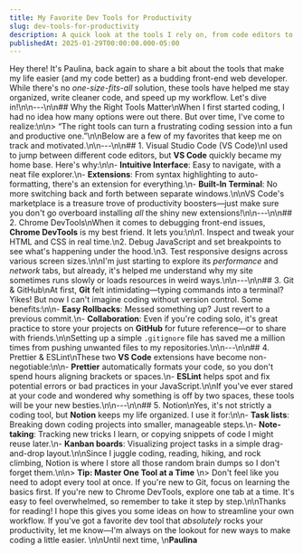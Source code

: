 ```yaml
---
title: My Favorite Dev Tools for Productivity
slug: dev-tools-for-productivity
description: A quick look at the tools I rely on, from code editors to browser extensions.
publishedAt: 2025-01-29T00:00:00.000-05:00
---
```

Hey there! It's Paulina, back again to share a bit about the tools that make my life easier (and my code better) as a budding front-end web developer. While there's no *one-size-fits-all* solution, these tools have helped me stay organized, write cleaner code, and speed up my workflow. Let's dive in!\n\n---\n\n## Why the Right Tools Matter\nWhen I first started coding, I had no idea how many options were out there. But over time, I've come to realize:\n\n> “The right tools can turn a frustrating coding session into a fun and productive one.”\n\nBelow are a few of my favorites that keep me on track and motivated.\n\n---\n\n## 1. Visual Studio Code (VS Code)\nI used to jump between different code editors, but **VS Code** quickly became my home base. Here's why:\n\n- **Intuitive Interface**: Easy to navigate, with a neat file explorer.\n- **Extensions**: From syntax highlighting to auto-formatting, there's an extension for everything.\n- **Built-In Terminal**: No more switching back and forth between separate windows.\n\nVS Code's marketplace is a treasure trove of productivity boosters—just make sure you don't go overboard installing *all* the shiny new extensions!\n\n---\n\n## 2. Chrome DevTools\nWhen it comes to debugging front-end issues, **Chrome DevTools** is my best friend. It lets you:\n\n1. Inspect and tweak your HTML and CSS in real time.\n2. Debug JavaScript and set breakpoints to see what's happening under the hood.\n3. Test responsive designs across various screen sizes.\n\nI'm just starting to explore its *performance* and *network* tabs, but already, it's helped me understand why my site sometimes runs slowly or loads resources in weird ways.\n\n---\n\n## 3. Git & GitHub\nAt first, **Git** felt intimidating—typing commands into a terminal? Yikes! But now I can't imagine coding without version control. Some benefits:\n\n- **Easy Rollbacks**: Messed something up? Just revert to a previous commit.\n- **Collaboration**: Even if you're coding solo, it's great practice to store your projects on **GitHub** for future reference—or to share with friends.\n\nSetting up a simple `.gitignore` file has saved me a million times from pushing unwanted files to my repositories.\n\n---\n\n## 4. Prettier & ESLint\nThese two **VS Code** extensions have become non-negotiable:\n\n- **Prettier** automatically formats your code, so you don't spend hours aligning brackets or spaces.\n- **ESLint** helps spot and fix potential errors or bad practices in your JavaScript.\n\nIf you've ever stared at your code and wondered why something is off by two spaces, these tools will be your new besties.\n\n---\n\n## 5. Notion\nYes, it's not strictly a coding tool, but **Notion** keeps my life organized. I use it for:\n\n- **Task lists**: Breaking down coding projects into smaller, manageable steps.\n- **Note-taking**: Tracking new tricks I learn, or copying snippets of code I might reuse later.\n- **Kanban boards**: Visualizing project tasks in a simple drag-and-drop layout.\n\nSince I juggle coding, reading, hiking, and rock climbing, Notion is where I store all those random brain dumps so I don't forget them.\n\n> **Tip: Master One Tool at a Time** \n> Don't feel like you need to adopt every tool at once. If you're new to Git, focus on learning the basics first. If you're new to Chrome DevTools, explore one tab at a time. It's easy to feel overwhelmed, so remember to take it step by step.\n\nThanks for reading! I hope this gives you some ideas on how to streamline your own workflow. If you've got a favorite dev tool that *absolutely* rocks your productivity, let me know—I'm always on the lookout for new ways to make coding a little easier. \n\nUntil next time,  \n**Paulina**
